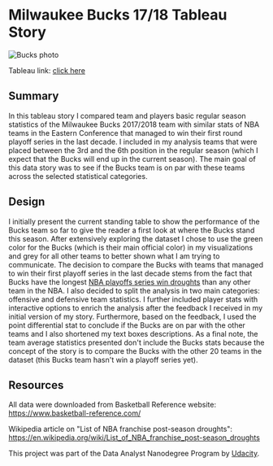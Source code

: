 # Milwaukee Bucks 17/18 Tableau Story

![Bucks photo](https://imagesvc.timeincapp.com/v3/fan/image?url=https://hoopshabit.com/wp-content/uploads/getty-images/2017/09/625071672-orlando-magic-v-milwaukee-bucks.jpg.jpg&)

Tableau link: [click here](https://public.tableau.com/profile/ntavou#!/vizhome/Milwakee_Bucks_201718/Milwakee_Bucks_20172018)

## Summary

In this tableau story I compared team and players basic regular season statistics of the Milwaukee Bucks 2017/2018 team with similar stats of NBA teams in the Eastern Conference that managed to win their first round playoff series in the last decade. I included in my analysis teams that were placed between the 3rd and the 6th position in the regular season (which I expect that the Bucks will end up in the current season). The main goal of this data story was to see if the Bucks team is on par with these teams across the selected statistical categories.

## Design

I initially present the current standing table to show the performance of the Bucks team so far to give the reader a first look at where the Bucks stand this season. After extensively exploring the dataset I chose to use the green color for the Bucks (which is their main official color) in my visualizations and grey for all other teams to better shown what I am trying to communicate. The decision to compare the Bucks with teams that managed to win their first playoff series in the last decade stems from the fact that Bucks have the longest [NBA playoffs series win droughts](https://en.wikipedia.org/wiki/List_of_NBA_franchise_post-season_droughts) than any other team in the NBA.  I also decided to split the analysis in two main categories: offensive and defensive team statistics. I further included player stats with interactive options to enrich the analysis after the feedback I received in my initial version of my story. Furthermore, based on the feedback, I used the point differential stat to conclude if the Bucks are on par with the other teams and I also shortened my text boxes descriptions. As a final note, the team average statistics presented don't include the Bucks stats because the concept of the story is to compare the Bucks with the other 20 teams in the dataset (this Bucks team hasn't win a playoff series yet).

## Resources

All data were downloaded from Basketball Reference website: https://www.basketball-reference.com/  

Wikipedia article on "List of NBA franchise post-season droughts": https://en.wikipedia.org/wiki/List_of_NBA_franchise_post-season_droughts

This project was part of the Data Analyst Nanodegree Program by [Udacity](https://www.udacity.com/).



